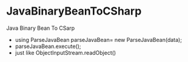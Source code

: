 # JavaBinaryBeanToCSharp
 Java Binary Bean To CSarp
- using ParseJavaBean parseJavaBean= new ParseJavaBean(data);
- parseJavaBean.execute();
- just like ObjectInputStream.readObject()

